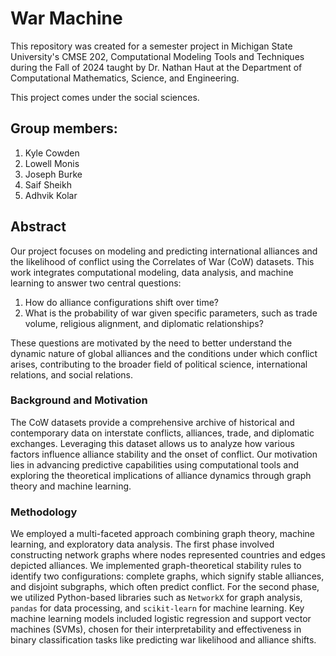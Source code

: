 # War Machine

This repository was created for a semester project in Michigan State University's CMSE 202, Computational Modeling Tools and Techniques during the Fall of 2024 taught by Dr. Nathan Haut at the Department of Computational Mathematics, Science, and Engineering.

This project comes under the social sciences.

## Group members:

1. Kyle Cowden
2. Lowell Monis
3. Joseph Burke
4. Saif Sheikh
5. Adhvik Kolar


## Abstract

Our project focuses on modeling and predicting international alliances and the likelihood of conflict using the Correlates of War (CoW) datasets. This work integrates computational modeling, data analysis, and machine learning to answer two central questions: 

1. How do alliance configurations shift over time?
2. What is the probability of war given specific parameters, such as trade volume, religious alignment, and diplomatic relationships?

These questions are motivated by the need to better understand the dynamic nature of global alliances and the conditions under which conflict arises, contributing to the broader field of political science, international relations, and social relations.

### Background and Motivation

The CoW datasets provide a comprehensive archive of historical and contemporary data on interstate conflicts, alliances, trade, and diplomatic exchanges. Leveraging this dataset allows us to analyze how various factors influence alliance stability and the onset of conflict. Our motivation lies in advancing predictive capabilities using computational tools and exploring the theoretical implications of alliance dynamics through graph theory and machine learning.

### Methodology

We employed a multi-faceted approach combining graph theory, machine learning, and exploratory data analysis. The first phase involved constructing network graphs where nodes represented countries and edges depicted alliances. We implemented graph-theoretical stability rules to identify two configurations: complete graphs, which signify stable alliances, and disjoint subgraphs, which often predict conflict. For the second phase, we utilized Python-based libraries such as `NetworkX` for graph analysis, `pandas` for data processing, and `scikit-learn` for machine learning. Key machine learning models included logistic regression and support vector machines (SVMs), chosen for their interpretability and effectiveness in binary classification tasks like predicting war likelihood and alliance shifts.


